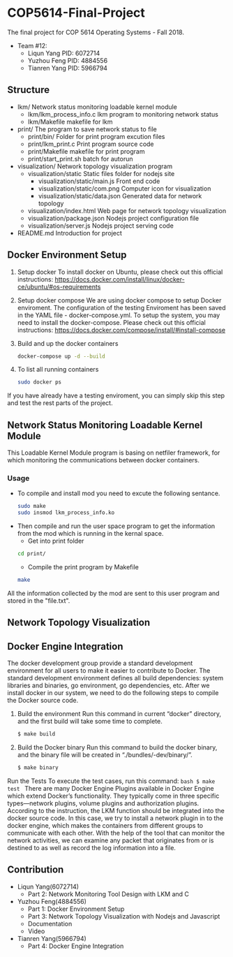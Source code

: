 # COP5614-Final-Project

The final project for COP 5614 Operating Systems - Fall 2018.
* Team #12:
	* Liqun Yang 		PID: 6072714
	* Yuzhou Feng		PID: 4884556
	* Tianren Yang		PID: 5966794

## Structure
* lkm/				Network status monitoring loadable kernel module
	* lkm/lkm_process_info.c 	lkm program to monitoring network status
	* lkm/Makefile				makefile for lkm
* print/			The program to save network status to file
	* print/bin/			Folder for print program excution files
	* print/lkm_print.c 	Print program source code
	* print/Makefile		makefile for print program
	* print/start_print.sh batch for autorun
* visualization/	Network topology visualization program
	* visualization/static		Static files folder for nodejs site
		* visualization/static/main.js		Front end code
		* visualization/static/com.png		Computer icon for visualization
		* visualization/static/data.json	Generated data for network topology
	* visualization/index.html 		Web page for network topology visualization
	* visualization/package.json 	Nodejs project configuration file
	* visualization/server.js 		Nodejs project serving code
* README.md	Introduction for project

## Docker Environment Setup
1. Setup docker
To install docker on Ubuntu, please check out this official instructions: https://docs.docker.com/install/linux/docker-ce/ubuntu/#os-requirements

2. Setup docker compose
We are using docker compose to setup Docker enviroment. The configuration of the testing Enviroment has been saved in the YAML file - docker-compose.yml. To setup the system, you may need to install the docker-compose. Please check out this official instructions: https://docs.docker.com/compose/install/#install-compose

3. Build and up the docker containers
	```bash
	docker-compose up -d --build
	```
4. To list all running containers
   	```bash
	sudo docker ps
	```

If you have already have a testing enviroment, you can simply skip this step and test the rest parts of the project.

## Network Status Monitoring Loadable Kernel Module

This Loadable Kernel Module program is basing on netfiler framework, for which monitoring the communications between docker containers. 

### Usage
* To compile and install mod you need to excute the following sentance.
	```bash
	sudo make
	sudo insmod lkm_process_info.ko
	```
* Then compile and run the user space program to get the information from the mod which is running in the kernal space.
	* Get into print folder
	```bash
	cd print/
	```
	* Compile the print program by Makefile
	```bash
	make
	```

All the information collected by the mod are sent to this user program and stored in the "file.txt".

## Network Topology Visualization

## Docker Engine Integration
The docker development group provide a standard development environment for all users to make it easier to contribute to Docker. The standard development environment defines all build dependencies: system libraries and binaries, go environment, go dependencies, etc. After we install docker in our system, we need to do the following steps to compile the Docker source code.

1. Build the environment
Run this command in current “docker” directory, and the first build will take some time to complete.
	```bash
	$ make build
	```
2. Build the Docker binary
Run this command to build the docker binary, and the binary file will be created in “./bundles/<version>-dev/binary/”.
	```bash
	$ make binary
	```
Run the Tests
To execute the test cases, run this command:
	```bash
	$ make test
	```
There are many Docker Engine Plugins available in Docker Engine which extend Docker’s functionality. They typically come in three specific types—network plugins, volume plugins and authorization plugins.
According to the instruction, the LKM function should be integrated into the docker source code. In this case, we try to install a network plugin in to the docker engine, which makes the containers from different groups to communicate with each other. With the help of the tool that can monitor the network activities, we can examine any packet that originates from or is destined to as well as record the log information into a file.



## Contribution
* Liqun Yang(6072714)
	* Part 2: Network Monitoring Tool Design with LKM and C
* Yuzhou Feng(4884556)
	* Part 1: Docker Environment Setup
	* Part 3: Network Topology Visualization with Nodejs and Javascript
	* Documentation
	* Video
* Tianren Yang(5966794)
	* Part 4: Docker Engine Integration
